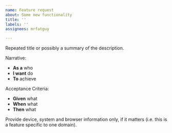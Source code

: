 ```yaml
---
name: Feature request
about: Some new functionality
title: ''
labels: ''
assignees: mrfatguy

---
```


Repeated title or possibly a summary of the description.

Narrative:

- **As a** who
- **I want** do
- **To** achieve

Acceptance Criteria:

- **Given** what
- **When** what
- **Then** what

Provide device, system and browser information only, if it matters (i.e. this is a feature specific to one domain).
